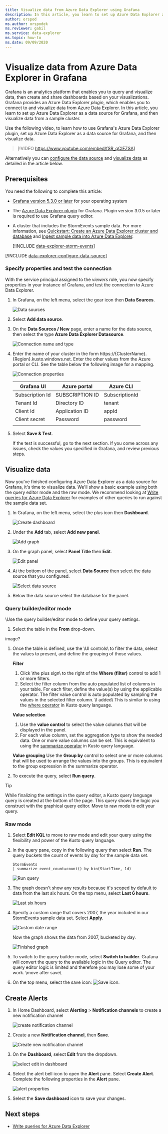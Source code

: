 ```yaml
---
title: Visualize data from Azure Data Explorer using Grafana
description: In this article, you learn to set up Azure Data Explorer as a data source for Grafana, and then visualize data from a sample cluster.
author: orspod
ms.author: orspodek
ms.reviewer: gabil
ms.service: data-explorer
ms.topic: how-to
ms.date: 09/09/2020
---
```


# Visualize data from Azure Data Explorer in Grafana

Grafana is an analytics platform that enables you to query and visualize data, then create and share dashboards based on your visualizations. Grafana provides an Azure Data Explorer *plugin*, which enables you to connect to and visualize data from Azure Data Explorer. In this article, you learn to set up Azure Data Explorer as a data source for Grafana, and then visualize data from a sample cluster.

Use the following video, to learn how to use Grafana's Azure Data Explorer plugin, set up Azure Data Explorer as a data source for Grafana, and then visualize data. 

> [!VIDEO https://www.youtube.com/embed/fSR_qCIFZSA]

Alternatively you can [configure the data source](#configure-the-data-source) and [visualize data](#visualize-data) as detailed in the article below.

## Prerequisites

You need the following to complete this article:

* [Grafana version 5.3.0 or later](https://docs.grafana.org/installation/) for your operating system

* The [Azure Data Explorer plugin](https://grafana.com/plugins/grafana-azure-data-explorer-datasource/installation) for Grafana. Plugin version 3.0.5 or later is required to use Grafana query editor.

* A cluster that includes the StormEvents sample data. For  more information, see [Quickstart: Create an Azure Data Explorer cluster and database](create-cluster-database-portal.md) and [Ingest sample data into Azure Data Explorer](ingest-sample-data.md).

    [!INCLUDE [data-explorer-storm-events](includes/data-explorer-storm-events.md)]

[!INCLUDE [data-explorer-configure-data-source](includes/data-explorer-configure-data-source.md)]

### Specify properties and test the connection

With the service principal assigned to the *viewers* role, you now specify properties in your instance of Grafana, and test the connection to Azure Data Explorer.

1. In Grafana, on the left menu, select the gear icon then **Data Sources**.

    ![Data sources](media/grafana/data-sources.png)

1. Select **Add data source**.

1. On the **Data Sources / New** page, enter a name for the data source, then select the type **Azure Data Explorer Datasource**.

    ![Connection name and type](media/grafana/connection-name-type.png)

1. Enter the name of your cluster in the form https://{ClusterName}.{Region}.kusto.windows.net. Enter the other values from the Azure portal or CLI. See the table below the following image for a mapping.

    ![Connection properties](media/grafana/connection-properties.png)

    | Grafana UI | Azure portal | Azure CLI |
    | --- | --- | --- |
    | Subscription Id | SUBSCRIPTION ID | SubscriptionId |
    | Tenant Id | Directory ID | tenant |
    | Client Id | Application ID | appId |
    | Client secret | Password | password |
    | | | |

1. Select **Save & Test**.

    If the test is successful, go to the next section. If you come across any issues, check the values you specified in Grafana, and review previous steps.

## Visualize data

Now you've finished configuring Azure Data Explorer as a data source for Grafana, it's time to visualize data. We'll show a basic example using both the query editor mode and the raw mode. We recommend looking at [Write queries for Azure Data Explorer](write-queries.md) for examples of other queries to run against the sample data set.

1. In Grafana, on the left menu, select the plus icon then **Dashboard**.

    ![Create dashboard](media/grafana/create-dashboard.png)

1. Under the **Add** tab, select **Add new panel**.

    ![Add graph](media/grafana/add-graph.png)

1. On the graph panel, select **Panel Title** then **Edit**.

    ![Edit panel](media/grafana/edit-panel.png)

1. At the bottom of the panel, select **Data Source** then select the data source that you configured.

    ![Select data source](media/grafana/select-data-source.png)

1. Below the data source select the database for the panel.

### Query builder/editor mode

\\Use the query builder/editor mode to define your query settings.

1. Select the table in the **From** drop-down.
 
image?

1. Once the table is defined, use the \\UI controls\\ to filter the data, select the values to present, and define the grouping of those values.

    **Filter**
    1. Click \\the plus sign\\ to the right of the **Where (filter)** control to add 1 or more filters. 
    1. Select the filter column from the auto populated list of columns in your table. For each filter, define the value(s) by using the applicable operator. The filter value control is auto populated by sampling the values in the selected filter column. \\I added\\ This is similar to using the [where operator](kusto/query/whereoperator.md) in Kusto query language.

    **Value selection** 
    1. Use the **value control** to select the value columns that will be displayed in the panel.
    1. For each value column, set the aggregation type to show the needed data. One or more value columns can be set. This is equivalent to using the [summarize operator](kusto/query/summarizeoperator.md) in Kusto query language.

    **Value grouping** 
    Use the **Group by** control to select one or more columns that will be used to arrange the values into the groups. This is equivalent to the group expression in the summarize operator.

1. To execute the query, select **Run query**.

> [!TIP]
> While finalizing the settings in the query editor, a Kusto query language query is created at the bottom of the page. This query shows the logic you construct with the graphical query editor. Move to raw mode to edit your query.

### Raw mode

1. Select **Edit KQL** to move to raw mode and edit your query using the flexibility and power of the Kusto query language.

1. In the query pane, copy in the following query then select **Run**. The query buckets the count of events by day for the sample data set.

    ```kusto
    StormEvents
    | summarize event_count=count() by bin(StartTime, 1d)
    ```

    ![Run query](media/grafana/run-query.png)

1. The graph doesn't show any results because it's scoped by default to data from the last six hours. On the top menu, select **Last 6 hours**.

    ![Last six hours](media/grafana/last-six-hours.png)

1. Specify a custom range that covers 2007, the year included in our StormEvents sample data set. Select **Apply**.

    ![Custom date range](media/grafana/custom-date-range.png)

    Now the graph shows the data from 2007, bucketed by day.

    ![Finished graph](media/grafana/finished-graph.png)

1. To switch to the query builder mode, select **Switch to builder**. Grafana will convert the query to the available logic in the Query editor. The query editor logic is limited and therefore you may lose some of your work. \\move after save\\

1. On the top menu, select the save icon: ![Save icon](media/grafana/save-icon.png).

## Create Alerts

1. In Home Dashboard, select **Alerting** > **Notification channels** to create a new notification channel

    ![create notification channel](media/grafana/create-notification-channel.png)

1. Create a new **Notification channel**, then **Save**.

    ![Create new notification channel](media/grafana/new-notification-channel-adx.png)

1. On the **Dashboard**, select **Edit** from the dropdown.

    ![select edit in dashboard](media/grafana/edit-panel-4-alert.png)

1. Select the alert bell icon to open the **Alert** pane. Select **Create Alert**. Complete the following properties in the **Alert** pane.

    ![alert properties](media/grafana/alert-properties.png)

1. Select the **Save dashboard** icon to save your changes.

## Next steps

* [Write queries for Azure Data Explorer](write-queries.md)

